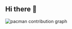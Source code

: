 ## Hi there 👋

<picture>
  <source media="(prefers-color-scheme: dark)" srcset="https://raw.githubusercontent.com/RupertoDev/EupertoDev/output/pacman-contribution-graph-dark.svg">
  <source media="(prefers-color-scheme: light)" srcset="https://raw.githubusercontent.com/RupertoDev/EupertoDev/output/pacman-contribution-graph.svg">
  <img alt="pacman contribution graph" src="https://raw.githubusercontent.com/RupertoDev/EupertoDev/output/pacman-contribution-graph.svg">
</picture>